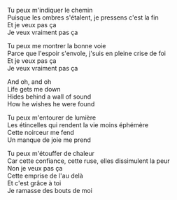 Tu peux m'indiquer le chemin<br/>
Puisque les ombres s'étalent, je pressens c'est la fin<br/>
Et je veux pas ça<br/>
Je veux vraiment pas ça

Tu peux me montrer la bonne voie<br/>
Parce que l'espoir s'envole, j'suis en pleine crise de foi<br/>
Et je veux pas ça<br/>
Je veux vraiment pas ça

And oh, and oh<br/>
Life gets me down<br/>
Hides behind a wall of sound<br/>
How he wishes he were found

Tu peux m'entourer de lumière<br/>
Les étincelles qui rendent la vie moins éphémère<br/>
Cette noirceur me fend<br/>
Un manque de joie me prend

Tu peux m'étouffer de chaleur<br/>
Car cette confiance, cette ruse, elles dissimulent la peur<br/>
Non je veux pas ça<br/>
Cette emprise de l'au delà<br/>
Et c'est grâce à toi<br/>
Je ramasse des bouts de moi
